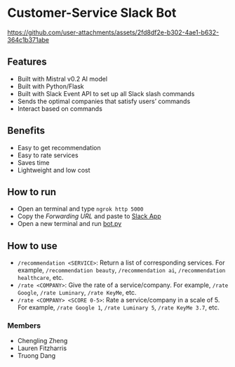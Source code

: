 # Customer-Service Slack Bot

https://github.com/user-attachments/assets/2fd8df2e-b302-4ae1-b632-364c1b371abe

## Features

- Built with Mistral v0.2 AI model
- Built with Python/Flask
- Built with Slack Event API to set up all Slack slash commands
- Sends the optimal companies that satisfy users’ commands
- Interact based on commands 

## Benefits

- Easy to get recommendation
- Easy to rate services
- Saves time
- Lightweight and low cost


## How to run

- Open an terminal and type `ngrok http 5000`
- Copy the _Forwarding URL_ and paste to [Slack App](https://api.slack.com/apps/)
- Open a new terminal and run [bot.py](bot.py)

## How to use

- `/recommendation <SERVICE>`: Return a list of corresponding services. For example, `/recommendation beauty`, `/recommendation ai`, `/recommendation healthcare`, etc.
- `/rate <COMPANY>`: Give the rate of a service/company. For example, `/rate Google`, `/rate Luminary`, `/rate KeyMe`, etc.
- `/rate <COMPANY> <SCORE 0-5>`:  Rate a service/company in a scale of 5. For example, `/rate Google 1`, `/rate Luminary 5`, `/rate KeyMe 3.7`, etc.

### Members

- Chengling Zheng
- Lauren Fitzharris
- Truong Dang

